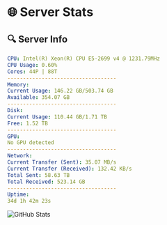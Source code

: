 # 🌐 Server Stats
## 🔍 Server Info
```yaml
CPU: Intel(R) Xeon(R) CPU E5-2699 v4 @ 1231.79MHz
CPU Usage: 0.60%
Cores: 44P | 88T
-----------------------------------
Memory:
Current Usage: 146.22 GB/503.74 GB
Available: 354.07 GB
-----------------------------------
Disk:
Current Usage: 110.44 GB/1.71 TB
Free: 1.52 TB
-----------------------------------
GPU:
No GPU detected
-----------------------------------
Network:
Current Transfer (Sent): 35.07 MB/s
Current Transfer (Received): 132.42 KB/s
Total Sent: 58.63 TB
Total Received: 523.14 GB
-----------------------------------
Uptime:
34d 1h 42m 23s
```
![GitHub Stats](https://img.shields.io/badge/Updated-2025-04-10_23:05:12-blue)